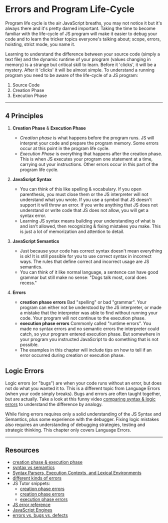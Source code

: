 # Errors and Program Life-Cycle

Program life cycle is the air JavaScript breaths, you may not notice it but it's always there and it's pretty darned important. Taking the time to become familiar with the life-cycle of JS program will make it easier to debug your code and to learn the tricker topics everyone's talking about; scope, errors, hoisting, strict mode, you name it.

Learning to understand the difference between your source code (simply a text file) and the dynamic runtime of your program (values changing in memory) is a strange but critical skill to learn.  Before it 'clicks', it will be a mystery.  After it 'clicks' it will be almost simple. To understand a running program you need to be aware of the life-cycle of a JS program:

1. Source Code
2. Creation Phase
3. Execution Phase


---

## 4 Principles

1. __Creation Phase__ & __Execution Phase__

    - _Creation phase_ is what happens before the program runs. JS will interpret your code and prepare the program memory. Some errors occur at this point in the program life cycle.
    - _Execution Phase_ is everything that happens after the creation phase.  This is when JS executes your program one statement at a time, carrying out your instructions. Other errors occur in this part of the program life cycle.

2. __JavaScript Syntax__

    - You can think of this like spelling & vocabulary. If you open parenthesis, you must close them or the JS interpreter will not understand what you wrote.  If you use a symbol that JS doesn't support it will throw an error. If you write anything that JS does not understand or write code that JS does not allow, you will get a syntax error.
    - Learning JS syntax means building your understanding of what is and isn't allowed, then recognizing & fixing mistakes you make. This is just a lot of memorization and attention to detail.

3. __JavaScript Semantics__

    - Just because your code has correct syntax doesn't mean everything is ok! It is still possible for you to use correct syntax in incorrect ways.  The rules that define correct and incorrect usage are JS semantics.
    - You can think of it like normal language, a sentence can have good grammar but still make no sense: "Dogs talk most, coral does recess."


4. __Errors__

    - __creation phase errors__  Bad "spelling" or bad "grammar". Your program can either not be understood by the JS interpreter, or made a mistake that the interpreter was able to find without running your code. Your program will not continue to the execution phase.
    - __execution phase errors__  Commonly called "runtime errors". You made no syntax errors and no semantic errors the interpreter could catch, so your program entered execution phase.  But somewhere in your program you instructed JavaScript to do something that is not possible.
    - The examples in this chapter will include tips on how to tell if an error occurred during creation or execution phase.

## Logic Errors

Logic errors (or "bugs") are when your code runs without an error, but does not do what you wanted it to. This is a different topic from Language Errors (when your code simply breaks).  Bugs and errors are often taught together, but are actually.  Take a look at this funny video [comparing syntax & logic errors](https://www.youtube.com/watch?v=tV0tQisuxPo) to understand the difference by analogy.

While fixing errors requires only a solid understanding of the JS Syntax and Semantics, plus some experience with the debugger. Fixing logic mistakes also requires an understanding of debugging strategies, testing and strategic thinking.  This chapter only covers Language Errors.

---

## Resources

- [creation phase & execution phase](https://www.youtube.com/watch?v=YID-HIdy1bk)
- [syntax vs semantics](https://www.youtube.com/watch?v=vP-mn62EF0o)
- [Syntax Parsers, Execution Contexts, and Lexical Environments](https://www.youtube.com/watch?v=KYFTXszMQdk&list=PLz1XPAFf8IxbIU78QL158l_KlN9CvH5fg&index=5)
- [different kinds of errors](https://education.launchcode.org/intro-to-professional-web-dev/chapters/errors-and-debugging/categories-of-errors.html)
- JS Tutor snippets:
    - [creation phase errors](https://goo.gl/1Psxu7)
    - [creation phase errors](https://goo.gl/68af7H)
    - [execution phase errors](https://goo.gl/WzbmNE)
- [JS error reference](https://developer.mozilla.org/en-US/docs/Web/JavaScript/Reference/Errors)
- [JavaScript Engines](https://www.youtube.com/watch?v=BMKWdLX9w3M)
- [errors vs. bugs vs. defects](https://www.youtube.com/watch?v=pqSB3MrUtD4)


